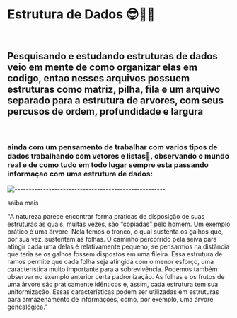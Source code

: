 <h1>Estrutura de Dados 😎🐱‍👤</h1>
<br>
<h2>Pesquisando e estudando estruturas de dados veio em mente de como organizar elas em codigo, entao nesses arquivos possuem estruturas como matriz, pilha, fila e um arquivo separado para a estrutura de arvores, com seus percusos de ordem, profundidade e largura </h2>

<br>
<h3>ainda com um pensamento de trabalhar com varios tipos de dados trabalhando com vetores e listas📗, observando o mundo real e de como tudo em todo lugar sempre esta passando informaçao com uma estrutura de dados:
</h3>

![-----------------------------------------------------](https://raw.githubusercontent.com/andreasbm/readme/master/assets/lines/rainbow.png)

<link src="https://proedu.rnp.br/bitstream/handle/123456789/1531/15.3_versao_Final_com_ISBN-Estrutura_de_Dados_07.07.14.pdf?sequence=1">saiba mais</link>

  "A natureza parece encontrar forma práticas de disposição de suas estruturas 
as quais, muitas vezes, são “copiadas” pelo homem. Um exemplo prático 
é uma árvore. Nela temos o tronco, o qual sustenta os galhos que, por sua 
vez, sustentam as folhas. O caminho percorrido pela seiva para atingir cada 
uma delas é relativamente pequeno, se pensarmos na distância que teria se 
os galhos fossem dispostos em uma fileira. Essa estrutura de ramos permite 
que cada folha seja atingida com o menor esforço, uma característica muito 
importante para a sobrevivência.
Podemos também observar no exemplo anterior certa padronização. As 
folhas e os frutos de uma árvore são praticamente idênticos e, assim, cada 
estrutura tem sua uniformização. Essas características podem ser utilizadas 
em estruturas para armazenamento de informações, como, por exemplo, 
uma árvore genealógica."



